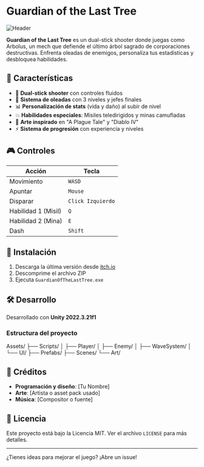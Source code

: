 # Guardian of the Last Tree

![Header](https://img.itch.zone/aW1nLzE4MDQwMjAwLnBuZw==/347x500/2%2Fp%2Fg.png)

**Guardian of the Last Tree** es un dual-stick shooter donde juegas como Arbolus, un mech que defiende el último árbol sagrado de corporaciones destructivas. Enfrenta oleadas de enemigos, personaliza tus estadísticas y desbloquea habilidades.

## 🎯 Características

- 🔫 **Dual-stick shooter** con controles fluidos
- 🌳 **Sistema de oleadas** con 3 niveles y jefes finales
- 📊 **Personalización de stats** (vida y daño) al subir de nivel
- 💥 **Habilidades especiales**: Misiles teledirigidos y minas camufladas
- 🎨 **Arte inspirado** en "A Plague Tale" y "Diablo IV"
- ⚡ **Sistema de progresión** con experiencia y niveles

## 🎮 Controles

| Acción | Tecla |
|--------|-------|
| Movimiento | `WASD` |
| Apuntar | `Mouse` |
| Disparar | `Click Izquierdo` |
| Habilidad 1 (Misil) | `Q` |
| Habilidad 2 (Mina) | `E` |
| Dash | `Shift` |

## 🚀 Instalación

1. Descarga la última versión desde [itch.io](https://giod3v.itch.io/guardian-of-the-last-tree)
2. Descomprime el archivo ZIP
3. Ejecuta `GuardianOfTheLastTree.exe`

## 🛠️ Desarrollo

Desarrollado con **Unity 2022.3.21f1**

### Estructura del proyecto

Assets/
├── Scripts/
│ ├── Player/
│ ├── Enemy/
│ ├── WaveSystem/
│ └── UI/
├── Prefabs/
├── Scenes/
└── Art/

## 📝 Créditos

- **Programación y diseño**: [Tu Nombre]
- **Arte**: [Artista o asset pack usado]
- **Música**: [Compositor o fuente]

## 📄 Licencia

Este proyecto está bajo la Licencia MIT. Ver el archivo `LICENSE` para más detalles.

---

¿Tienes ideas para mejorar el juego? ¡Abre un issue!
